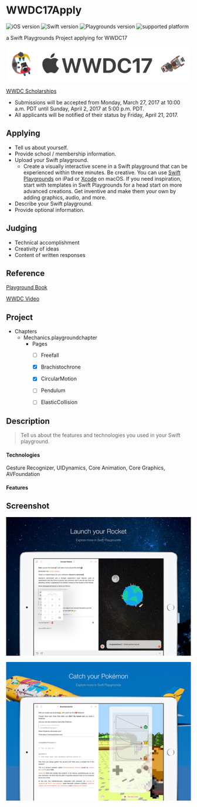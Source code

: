 # WWDC17Apply

![iOS version](https://img.shields.io/badge/iOS-10-brightgreen.svg) ![Swift version](https://img.shields.io/badge/Swift-3.0-blue.svg) ![Playgrounds version](https://img.shields.io/badge/Swift%20Playgrounds-1.0%20or%20later-orange.svg) ![supported platform](https://img.shields.io/badge/platform-iPad-lightgrey.svg)

a Swift Playgrounds Project applying for WWDC17

![WWDC17 logo](Res/logo.png)

[WWDC Scholarships](https://developer.apple.com/wwdc/scholarships/)

- Submissions will be accepted from Monday, March 27, 2017 at 10:00 a.m. PDT until Sunday, April 2, 2017 at 5:00 p.m. PDT. 
- All applicants will be notified of their status by Friday, April 21, 2017.



## Applying

- Tell us about yourself.
- Provide school / membership information.
- Upload your Swift playground.
  - Create a visually interactive scene in a Swift playground that can be experienced within three minutes. Be creative. You can use [Swift Playgrounds](https://itunes.apple.com/us/app/swift-playgrounds/id908519492?mt=8) on iPad or [Xcode](https://itunes.apple.com/us/app/xcode/id497799835?ls=1&mt=12) on macOS. If you need inspiration, start with templates in Swift Playgrounds for a head start on more advanced creations. Get inventive and make them your own by adding graphics, audio, and more.
- Describe your Swift playground.
- Provide optional information.



## Judging

- Technical accomplishment
- Creativity of ideas
- Content of written responses


## Reference

[Playground Book](https://developer.apple.com/library/prerelease/content/documentation/Xcode/Conceptual/swift_playgrounds_doc_format/index.html#//apple_ref/doc/uid/TP40017343-CH47-SW4)

[WWDC Video](https://developer.apple.com/videos/play/wwdc2016/408/)

## Project

- Chapters 
  - Mechanics.playgroundchapter
    - Pages
      - [ ] Freefall
      - [x] Brachistochrone
      - [x] CircularMotion
      - [ ] Pendulum
      - [ ] ElasticCollision


## Description

> Tell us about the features and technologies you used in your Swift playground.

#### Technologies

Gesture Recognizer, UIDynamics, Core Animation, Core Graphics, AVFoundation

#### Features



## Screenshot

![Launch your Rocket](Res/Screenshot1.jpg)

![Catch your Pokémon](Res/Screenshot2.jpg)